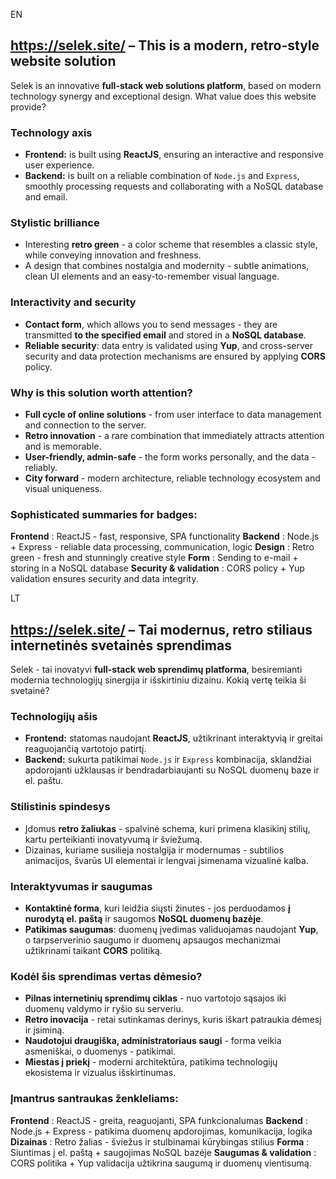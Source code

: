 EN
## https://selek.site/ – This is a modern, retro-style website solution

Selek is an innovative **full-stack web solutions platform**, based on modern technology synergy and exceptional design. What value does this website provide?

### Technology axis

* **Frontend:** is built using **ReactJS**, ensuring an interactive and responsive user experience.
* **Backend:** is built on a reliable combination of `Node.js` and `Express`, smoothly processing requests and collaborating with a NoSQL database and email.

### Stylistic brilliance

* Interesting **retro green** - a color scheme that resembles a classic style, while conveying innovation and freshness.
* A design that combines nostalgia and modernity - subtle animations, clean UI elements and an easy-to-remember visual language.

### Interactivity and security

* **Contact form**, which allows you to send messages - they are transmitted **to the specified email** and stored in a **NoSQL database**.
* **Reliable security**: data entry is validated using **Yup**, and cross-server security and data protection mechanisms are ensured by applying **CORS** policy.

### Why is this solution worth attention?

* **Full cycle of online solutions** - from user interface to data management and connection to the server.
* **Retro innovation** - a rare combination that immediately attracts attention and is memorable.
* **User-friendly, admin-safe** - the form works personally, and the data - reliably.
* **City forward** - modern architecture, reliable technology ecosystem and visual uniqueness.

### Sophisticated summaries for badges:

**Frontend** : ReactJS - fast, responsive, SPA functionality
**Backend** : Node.js + Express - reliable data processing, communication, logic
**Design** : Retro green - fresh and stunningly creative style
**Form** : Sending to e-mail + storing in a NoSQL database
**Security & validation** : CORS policy + Yup validation ensures security and data integrity.


LT
## https://selek.site/ – Tai modernus, retro stiliaus internetinės svetainės sprendimas

Selek - tai inovatyvi **full-stack web sprendimų platforma**, besiremianti modernia technologijų sinergija ir išskirtiniu dizainu. Kokią vertę teikia ši svetainė?

### Technologijų ašis

* **Frontend:** statomas naudojant **ReactJS**, užtikrinant interaktyvią ir greitai reaguojančią vartotojo patirtį.
* **Backend:** sukurta patikimai `Node.js` ir `Express` kombinacija, sklandžiai apdorojanti užklausas ir bendradarbiaujanti su NoSQL duomenų baze ir el. paštu.

### Stilistinis spindesys

* Įdomus **retro žaliukas** - spalvinė schema, kuri primena klasikinį stilių, kartu perteikianti inovatyvumą ir šviežumą.
* Dizainas, kuriame susilieja nostalgija ir modernumas - subtilios animacijos, švarūs UI elementai ir lengvai įsimenama vizualinė kalba.

### Interaktyvumas ir saugumas

* **Kontaktinė forma**, kuri leidžia siųsti žinutes - jos perduodamos **į nurodytą el. paštą** ir saugomos **NoSQL duomenų bazėje**.
* **Patikimas saugumas**: duomenų įvedimas validuojamas naudojant **Yup**, o tarpserverinio saugumo ir duomenų apsaugos mechanizmai užtikrinami taikant **CORS** politiką.

### Kodėl šis sprendimas vertas dėmesio?

* **Pilnas internetinių sprendimų ciklas** - nuo vartotojo sąsajos iki duomenų valdymo ir ryšio su serveriu.
* **Retro inovacija** - retai sutinkamas derinys, kuris iškart patraukia dėmesį ir įsiminą.
* **Naudotojui draugiška, administratoriaus saugi** - forma veikia asmeniškai, o duomenys - patikimai.
* **Miestas į priekį** - moderni architektūra, patikima technologijų ekosistema ir vizualus išskirtinumas.

### Įmantrus santraukas ženkleliams:

**Frontend** : ReactJS - greita, reaguojanti, SPA funkcionalumas
**Backend** : Node.js + Express - patikima duomenų apdorojimas, komunikacija, logika
**Dizainas** : Retro žalias - šviežus ir stulbinamai kūrybingas stilius
**Forma** : Siuntimas į el. paštą + saugojimas NoSQL bazėje
**Saugumas & validation** : CORS politika + Yup validacija užtikrina saugumą ir duomenų vientisumą.
